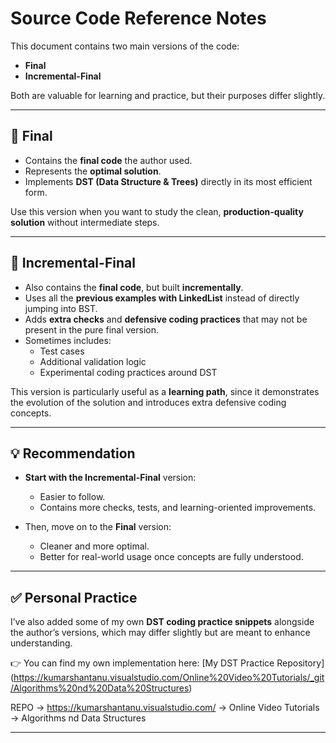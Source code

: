 # Source Code Reference Notes

This document contains two main versions of the code:  

- **Final**  
- **Incremental-Final**  

Both are valuable for learning and practice, but their purposes differ slightly.  

---

## 📌 Final

- Contains the **final code** the author used.  
- Represents the **optimal solution**.  
- Implements **DST (Data Structure & Trees)** directly in its most efficient form.  

Use this version when you want to study the clean, **production-quality solution** without intermediate steps.  

---

## 📌 Incremental-Final

- Also contains the **final code**, but built **incrementally**.  
- Uses all the **previous examples with LinkedList** instead of directly jumping into BST.  
- Adds **extra checks** and **defensive coding practices** that may not be present in the pure final version.  
- Sometimes includes:  
  - Test cases  
  - Additional validation logic  
  - Experimental coding practices around DST  

This version is particularly useful as a **learning path**, since it demonstrates the evolution of the solution and introduces extra defensive coding concepts.  

---

## 💡 Recommendation

- **Start with the Incremental-Final** version:  
  - Easier to follow.  
  - Contains more checks, tests, and learning-oriented improvements.  

- Then, move on to the **Final** version:  
  - Cleaner and more optimal.  
  - Better for real-world usage once concepts are fully understood.  

---

## ✅ Personal Practice

I’ve also added some of my own **DST coding practice snippets** alongside the author’s versions, which may differ slightly but are meant to enhance understanding.

👉 You can find my own implementation here: [My DST Practice Repository] (https://kumarshantanu.visualstudio.com/Online%20Video%20Tutorials/_git/Algorithms%20nd%20Data%20Structures)  

REPO -> <https://kumarshantanu.visualstudio.com/>
 -> Online Video Tutorials
  -> Algorithms nd Data Structures

---
